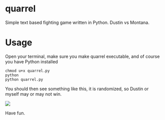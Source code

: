 # quarrel
Simple text based fighting game written in Python. Dustin vs Montana.
# Usage

Open your terminal, make sure you make quarrel executable, and of course you have Python installed

```
chmod u+x quarrel.py 
python
python quarrel.py
```

You should then see something like this, it is randomized, so Dustin or myself may or may not win. 

<img src="http://www.grapesoda.org/quarrel.png"/> 

Have fun.
